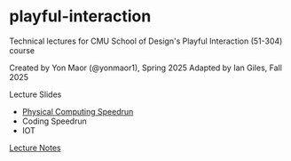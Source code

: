 # playful-interaction
Technical lectures for CMU School of Design's Playful Interaction (51-304) course

Created by Yon Maor (@yonmaor1), Spring 2025
Adapted by Ian Giles, Fall 2025

Lecture Slides

- [Physical Computing Speedrun](https://docs.google.com/presentation/d/1xTKsOZ1aE-VGind0xiydfXt96PiDuJ80Zaa1sV1Bnxo/edit?usp=sharing)
- Coding Speedrun
- IOT


[Lecture Notes](https://docs.google.com/document/d/1mShnjaHoTijPoOlIi3wGNPECOhIGrRGky4AvRpS28HU/edit?usp=sharing)
